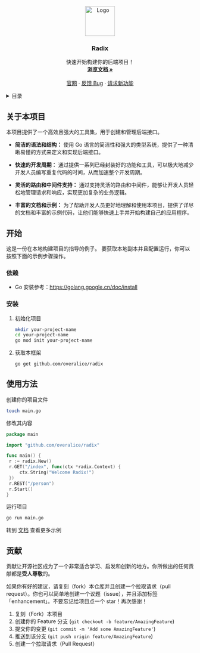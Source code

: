 <div align="center">
  <a href=#>
    <img src="http://radix.overstar.site/radix.png" alt="Logo" width="80" height="80">
  </a>
</div>

<h3 align="center">Radix</h3>

<p align="center">
快速开始构建你的后端项目！
<br />
<a href="http://radix.overstar.site/doc"><strong>浏览文档 »</strong></a>
<br />
<br />
<a href="http://radix.overstar.site">官网</a>
·
<a href="https://github.com/overalice/Radix/issues">反馈 Bug</a>
·
<a href="https://github.com/overalice/Radix/issues">请求新功能</a>
</p>



<details>
  <summary>目录</summary>
  <ol>
    <li>
      <a href="#关于本项目">关于本项目</a>
    </li>
    <li>
      <a href="#开始">开始</a>
      <ul>
        <li><a href="#依赖">依赖</a></li>
        <li><a href="#安装">安装</a></li>
      </ul>
    </li>
    <li><a href="#使用方法">使用方法</a></li>
    <li><a href="#贡献">贡献</a></li>
  </ol>
</details>


## 关于本项目

本项目提供了一个高效且强大的工具集，用于创建和管理后端接口。

- **简洁的语法和结构：** 使用 Go 语言的简洁性和强大的类型系统，提供了一种清晰易懂的方式来定义和实现后端接口。

- **快速的开发周期：** 通过提供一系列已经封装好的功能和工具，可以极大地减少开发人员编写重复代码的时间，从而加速整个开发周期。

- **灵活的路由和中间件支持：** 通过支持灵活的路由和中间件，能够让开发人员轻松地管理请求和响应，实现更加复杂的业务逻辑。

- **丰富的文档和示例：** 为了帮助开发人员更好地理解和使用本项目，提供了详尽的文档和丰富的示例代码，让他们能够快速上手并开始构建自己的应用程序。



## 开始

这是一份在本地构建项目的指导的例子。
要获取本地副本并且配置运行，你可以按照下面的示例步骤操作。

### 依赖

* Go
  安装参考：https://golang.google.cn/doc/install

### 安装

1. 初始化项目
   ```sh
   mkdir your-project-name
   cd your-project-name
   go mod init your-project-name
   ```
2. 获取本框架
   ```sh
   go get github.com/overalice/radix
   ```



## 使用方法

创建你的项目文件
   ```sh
touch main.go
   ```

修改其内容

   ```go
package main

import "github.com/overalice/radix"

func main() {
	r := radix.New()
	r.GET("/index", func(ctx *radix.Context) {
		ctx.String("Welcome Radix!")
	})
	r.REST("/person")
	r.Start()
}
   ```

运行项目

```sh
go run main.go
```

转到 [文档](http://radix.overstar.site/doc) 查看更多示例



## 贡献

贡献让开源社区成为了一个非常适合学习、启发和创新的地方。你所做出的任何贡献都是**受人尊敬**的。

如果你有好的建议，请复刻（fork）本仓库并且创建一个拉取请求（pull request）。你也可以简单地创建一个议题（issue），并且添加标签「enhancement」。不要忘记给项目点一个 star！再次感谢！

1. 复刻（Fork）本项目
2. 创建你的 Feature 分支 (`git checkout -b feature/AmazingFeature`)
3. 提交你的变更 (`git commit -m 'Add some AmazingFeature'`)
4. 推送到该分支 (`git push origin feature/AmazingFeature`)
5. 创建一个拉取请求（Pull Request）

